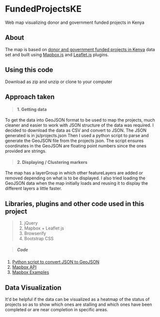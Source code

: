 # FundedProjectsKE
Web map visualizing donor and government funded projects in Kenya

## About
The map is based on [donor and government funded projects in Kenya](https://www.opendata.go.ke/-National-Accounts-And-Inflation/Donor-and-Government-funded-projects-map-2013-2015/5mtp-qs2h) data set and built using [Mapbox.js](https://www.mapbox.com/mapbox.js/) and [Leaflet.js]() plugins.

## Using this code
Download as zip and unzip or clone to your computer

## Approach taken
>#### 1. Getting data
To get the data into GeoJSON format to be used to map the projects, much cleaner and easier to work with JSON structure of the data was required. 
I decided to download the data as CSV and convert to JSON. The JSON generated is in js/projects.json
Then I used a python script to parse and generate the GeoJSON file from the projects json. The script ensures coordinates in the GeoJSON are floating point numbers since the ones provided are strings.

>#### 2. Displaying / Clustering markers
The map has a layerGroup in which other featureLayers are added or removed depending on what is to be displayed. 
I also tried loading the GeoJSON data when the map initially loads and reusing it to display the different layers a little faster. 

## Libraries, plugins and other code used in this project
> 1. jQuery
> 2. Mapbox + Leaflet js
> 3. Browserify
> 4. Bootstrap CSS

> ##### Code
1. [Python script to convert JSON to GeoJSON](http://gis.stackexchange.com/questions/73756/is-it-possible-to-convert-regular-json-to-geojson)
2. [Mapbox API](https://www.mapbox.com/mapbox.js/api/v2.2.4/)
3. [Mapbox Examples](https://www.mapbox.com/mapbox.js/example/v1.0.0/)

## Data Visualization
It'd be helpful if the data can be visualized as a heatmap of the status of projects so as to show which ones are stalling and which ones have been completed or are near completion in specific areas. 
